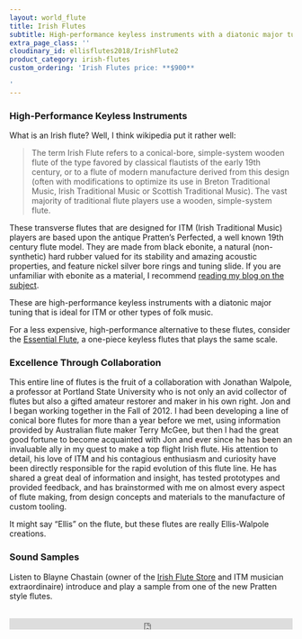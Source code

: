 ```yaml
---
layout: world_flute
title: Irish Flutes
subtitle: High-performance keyless instruments with a diatonic major tuning
extra_page_class: ''
cloudinary_id: ellisflutes2018/IrishFlute2 
product_category: irish-flutes
custom_ordering: 'Irish Flutes price: **$900**

'
---
```


### High-Performance Keyless Instruments

What is an Irish flute?  Well, I think wikipedia put it rather well:

> The term Irish Flute refers to a conical-bore, simple-system wooden flute of the type favored by classical flautists of the early 19th century, or to a flute of modern manufacture derived from this design (often with modifications to optimize its use in Breton Traditional Music, Irish Traditional Music or Scottish Traditional Music). The vast majority of traditional flute players use a wooden, simple-system flute.

These transverse flutes that are designed for ITM (Irish Traditional Music) players are based upon the antique Pratten’s Perfected, a well known 19th century flute model.   They are made from black ebonite, a natural (non-synthetic) hard rubber valued for its stability and amazing acoustic properties, and feature nickel silver bore rings and tuning slide.  If you are unfamiliar with ebonite as a material, I recommend [reading my blog on the subject](https://www.ellisflutes.com/blog/what-is-ebonite).

These are high-performance keyless instruments with a diatonic major tuning that is ideal for ITM or other types of folk music.

For a less expensive, high-performance alternative to these flutes, consider the [Essential Flute](http://www.ellisflutes.com/world-flutes/transverse-folk), a one-piece keyless flutes that plays the same scale.

### Excellence Through Collaboration

This entire line of flutes is the fruit of a collaboration with Jonathan Walpole, a professor at Portland State University who is not only an avid collector of flutes but also a gifted amateur restorer and maker in his own right.  Jon and I began working together in the Fall of 2012.  I had been developing a line of conical bore flutes for more than a year before we met, using information provided by Australian flute maker Terry McGee, but then I had the great good fortune to become acquainted with Jon and ever since he has been an invaluable ally in my quest to make a top flight Irish flute.  His attention to detail, his love of ITM and his contagious enthusiasm and curiosity have been directly responsible for the rapid evolution of this flute line.  He has shared a great deal of information and insight, has tested prototypes and provided feedback, and has brainstormed with me on almost every aspect of flute making, from design concepts and materials to the manufacture of custom tooling.

It might say “Ellis” on the flute, but these flutes are really Ellis-Walpole creations.

### Sound Samples

Listen to Blayne Chastain (owner of the [Irish Flute Store](http://www.irishflutestore.com/) and ITM musician extraordinaire) introduce and play a sample from one of the new Pratten style flutes.<br/><br/>

<div class="callout">
  <iframe scrolling="no" src="https://w.soundcloud.com/player/?url=https%3A//api.soundcloud.com/tracks/229290719&amp;color=ff5500&amp;inverse=false&amp;auto_play=false&amp;show_user=true" width="100%" height="20" frameborder="no"></iframe>
</div>
